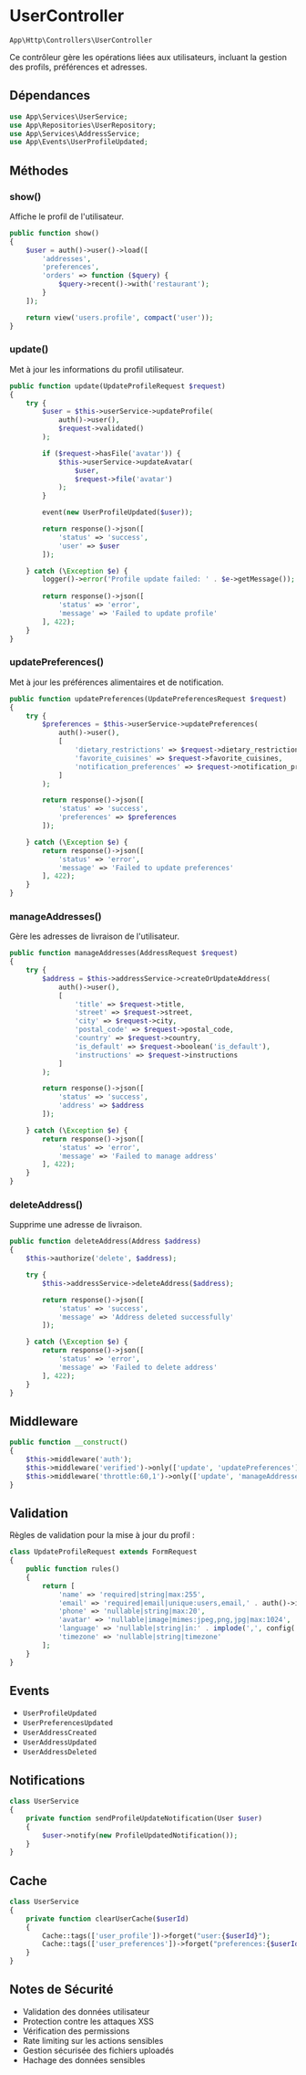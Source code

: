 # UserController

`App\Http\Controllers\UserController`

Ce contrôleur gère les opérations liées aux utilisateurs, incluant la gestion des profils, préférences et adresses.

## Dépendances

```php
use App\Services\UserService;
use App\Repositories\UserRepository;
use App\Services\AddressService;
use App\Events\UserProfileUpdated;
```

## Méthodes

### show()

Affiche le profil de l'utilisateur.

```php
public function show()
{
    $user = auth()->user()->load([
        'addresses',
        'preferences',
        'orders' => function ($query) {
            $query->recent()->with('restaurant');
        }
    ]);

    return view('users.profile', compact('user'));
}
```

### update()

Met à jour les informations du profil utilisateur.

```php
public function update(UpdateProfileRequest $request)
{
    try {
        $user = $this->userService->updateProfile(
            auth()->user(),
            $request->validated()
        );

        if ($request->hasFile('avatar')) {
            $this->userService->updateAvatar(
                $user,
                $request->file('avatar')
            );
        }

        event(new UserProfileUpdated($user));

        return response()->json([
            'status' => 'success',
            'user' => $user
        ]);

    } catch (\Exception $e) {
        logger()->error('Profile update failed: ' . $e->getMessage());
        
        return response()->json([
            'status' => 'error',
            'message' => 'Failed to update profile'
        ], 422);
    }
}
```

### updatePreferences()

Met à jour les préférences alimentaires et de notification.

```php
public function updatePreferences(UpdatePreferencesRequest $request)
{
    try {
        $preferences = $this->userService->updatePreferences(
            auth()->user(),
            [
                'dietary_restrictions' => $request->dietary_restrictions,
                'favorite_cuisines' => $request->favorite_cuisines,
                'notification_preferences' => $request->notification_preferences
            ]
        );

        return response()->json([
            'status' => 'success',
            'preferences' => $preferences
        ]);

    } catch (\Exception $e) {
        return response()->json([
            'status' => 'error',
            'message' => 'Failed to update preferences'
        ], 422);
    }
}
```

### manageAddresses()

Gère les adresses de livraison de l'utilisateur.

```php
public function manageAddresses(AddressRequest $request)
{
    try {
        $address = $this->addressService->createOrUpdateAddress(
            auth()->user(),
            [
                'title' => $request->title,
                'street' => $request->street,
                'city' => $request->city,
                'postal_code' => $request->postal_code,
                'country' => $request->country,
                'is_default' => $request->boolean('is_default'),
                'instructions' => $request->instructions
            ]
        );

        return response()->json([
            'status' => 'success',
            'address' => $address
        ]);

    } catch (\Exception $e) {
        return response()->json([
            'status' => 'error',
            'message' => 'Failed to manage address'
        ], 422);
    }
}
```

### deleteAddress()

Supprime une adresse de livraison.

```php
public function deleteAddress(Address $address)
{
    $this->authorize('delete', $address);

    try {
        $this->addressService->deleteAddress($address);

        return response()->json([
            'status' => 'success',
            'message' => 'Address deleted successfully'
        ]);

    } catch (\Exception $e) {
        return response()->json([
            'status' => 'error',
            'message' => 'Failed to delete address'
        ], 422);
    }
}
```

## Middleware

```php
public function __construct()
{
    $this->middleware('auth');
    $this->middleware('verified')->only(['update', 'updatePreferences']);
    $this->middleware('throttle:60,1')->only(['update', 'manageAddresses']);
}
```

## Validation

Règles de validation pour la mise à jour du profil :

```php
class UpdateProfileRequest extends FormRequest
{
    public function rules()
    {
        return [
            'name' => 'required|string|max:255',
            'email' => 'required|email|unique:users,email,' . auth()->id(),
            'phone' => 'nullable|string|max:20',
            'avatar' => 'nullable|image|mimes:jpeg,png,jpg|max:1024',
            'language' => 'nullable|string|in:' . implode(',', config('app.available_languages')),
            'timezone' => 'nullable|string|timezone'
        ];
    }
}
```

## Events

- `UserProfileUpdated`
- `UserPreferencesUpdated`
- `UserAddressCreated`
- `UserAddressUpdated`
- `UserAddressDeleted`

## Notifications

```php
class UserService
{
    private function sendProfileUpdateNotification(User $user)
    {
        $user->notify(new ProfileUpdatedNotification());
    }
}
```

## Cache

```php
class UserService
{
    private function clearUserCache($userId)
    {
        Cache::tags(['user_profile'])->forget("user:{$userId}");
        Cache::tags(['user_preferences'])->forget("preferences:{$userId}");
    }
}
```

## Notes de Sécurité

- Validation des données utilisateur
- Protection contre les attaques XSS
- Vérification des permissions
- Rate limiting sur les actions sensibles
- Gestion sécurisée des fichiers uploadés
- Hachage des données sensibles 
